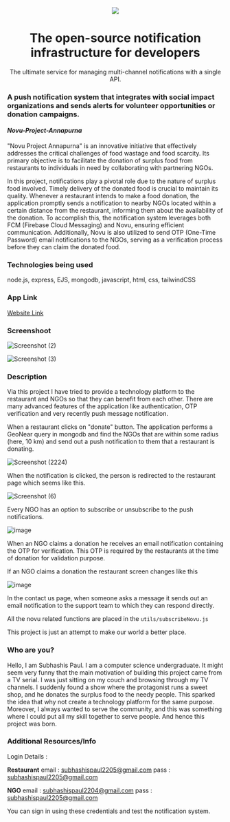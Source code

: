 
<div align="center">
    <a href="https://connect.novu.co" target="_blank"><img src="https://user-images.githubusercontent.com/100117126/235352632-e3e22d9e-2c8b-43d3-a297-dd8fbd90fc56.png" /></a>
</div>

<h1 align="center">The open-source notification infrastructure for developers</h1>

<div align="center">
The ultimate service for managing multi-channel notifications with a single API.
</div>

<h3>A push notification system that integrates with social impact organizations and sends alerts for volunteer opportunities or donation campaigns.</h3>

<h4><i>Novu-Project-Annapurna</i></h4>
<p>
"Novu Project Annapurna" is an innovative initiative that effectively addresses the critical challenges of food wastage and food scarcity. Its primary objective is to facilitate the donation of surplus food from restaurants to individuals in need by collaborating with partnering NGOs.

In this project, notifications play a pivotal role due to the nature of surplus food involved. Timely delivery of the donated food is crucial to maintain its quality. Whenever a restaurant intends to make a food donation, the application promptly sends a notification to nearby NGOs located within a certain distance from the restaurant, informing them about the availability of the donation. To accomplish this, the notification system leverages both FCM (Firebase Cloud Messaging) and Novu, ensuring efficient communication. Additionally, Novu is also utilized to send OTP (One-Time Password) email notifications to the NGOs, serving as a verification process before they can claim the donated food.</p>

<h3>Technologies being used</h3>
node.js, express, EJS, mongodb, javascript, html, css, tailwindCSS

<h3>App Link</h3>
<a href="https://novu-project-annapurna.azurewebsites.net/">Website Link</a>

<h3>Screenshoot</h3>

![Screenshot (2)](https://github.com/subhashis2204/novu-project-annapurna/assets/76895635/8d7abf30-e92e-4485-a8e3-6c54eb91735b)

![Screenshot (3)](https://github.com/subhashis2204/novu-project-annapurna/assets/76895635/56e105b1-85cc-4e81-9653-f14efd7a8888)

<h3>Description</h3>
<p>Via this project I have tried to provide a technology platform to the restaurant and NGOs so that they can benefit from each other. There are many advanced features of the application like authentication, OTP verification and very recently push message notification.

When a restaurant clicks on "donate" button. The application performs a GeoNear query in mongodb and find the NGOs that are within some radius (here, 10 km) and send out a push notification to them that a restaurant is donating.

![Screenshot (2224)](https://github.com/subhashis2204/novu-project-annapurna/assets/76895635/a0e1177b-08d2-457b-b5bd-226216ac2612)

When the notification is clicked, the person is redirected to the restaurant page which seems like this.

![Screenshot (6)](https://github.com/subhashis2204/novu-project-annapurna/assets/76895635/e1fabd37-2b38-4012-8b3c-1fa40df5ef08)

Every NGO has an option to subscribe or unsubscribe to the push notifications.

![image](https://github.com/subhashis2204/novu-project-annapurna/assets/76895635/ff9f00ce-5fc7-4e0b-96ed-02e119bf0764)

When an NGO claims a donation he receives an email notification containing the OTP for verification. This OTP is required by the restaurants at the time of donation for validation purpose.
    
If an NGO claims a donation the restaurant screen changes like this

![image](https://github.com/subhashis2204/novu-project-annapurna/assets/76895635/1825cb1a-be71-45b0-9ff7-ef3a476aa008)

In the contact us page, when someone asks a message it sends out an email notification to the support team to which they can respond directly. 

All the novu related functions are placed in the ``utils/subscribeNovu.js ``

This project is just an attempt to make our world a better place.
</p>


<h3>Who are you? </h3>
<p>Hello, I am Subhashis Paul. I am a computer science undergraduate. It might seem very funny that the main motivation of building this project came from a TV serial. I was just sitting on my couch and browsing through my TV channels. I suddenly found a show where the protagonist runs a sweet shop, and he donates the surplus food to the needy people. This sparked the idea that why not create a technology platform for the same purpose. Moreover, I always wanted to serve the community, and this was something where I could put all my skill together to serve people. And hence this project was born.</p>

<h3>Additional Resources/Info</h3>
<p>Login Details : </p>

**Restaurant**
email : subhashispaul2205@gmail.com
pass : subhashispaul2205@gmail.com

**NGO**
email : subhashispaul2204@gmail.com
pass : subhashispaul2205@gmail.com

You can sign in using these credentials and test the notification system.
